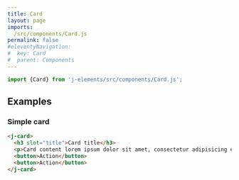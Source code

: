 ```yaml
---
title: Card
layout: page
imports:
  /src/components/Card.js
permalink: false
#eleventyNavigation:
#  key: Card
#  parent: Components
---
```


```javascript
import {Card} from 'j-elements/src/components/Card.js';
```
<module-size modules="components/Card.js,util/DefineElementMixin.js,util/Stylable.js"></module-size>

## Examples

### Simple card

<render-example></render-example>

```html
<j-card>
  <h3 slot="title">Card title</h3>
  <p>Card content lorem ipsum dolor sit amet, consectetur adipisicing elit, sed do eiusmod tempor.</p>
  <button>Action</button>
  <button>Action</button>
</j-card>
```
